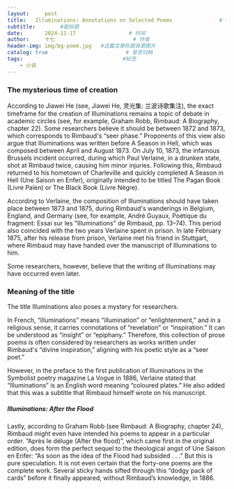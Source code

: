 ```yaml
---
layout:     post                       
title:   Illuminations: Annotations on Selected Poems               # 标题
subtitle:        #副标题
date:       2024-11-17                 # 时间
author:     十七                         # 作者
header-img: img/bg-poem.jpg   #这篇文章标题背景图片
catalog: true                         # 是否归档
tags:                                #标签
    - 小说
---
```

### The mysterious time of creation

According to Jiawei He (see, Jiawei He, 灵光集: 兰波诗歌集注), the exact timeframe for the creation of Illuminations remains a topic of debate in academic circles (see, for example, Graham Robb, Rimbaud: A Biography, chapter 22). Some researchers believe it should be between 1872 and 1873, which corresponds to Rimbaud's “seer phase.” Proponents of this view also argue that Illuminations was written before A Season in Hell, which was composed between April and August 1873. On July 10, 1873, the infamous Brussels incident occurred, during which Paul Verlaine, in a drunken state, shot at Rimbaud twice, causing him minor injuries. Following this, Rimbaud returned to his hometown of Charleville and quickly completed A Season in Hell (Une Saison en Enfer), originally intended to be titled The Pagan Book (Livre Païen) or The Black Book (Livre Nègre).

According to Verlaine, the composition of Illuminations should have taken place between 1873 and 1875, during Rimbaud's wanderings in Belgium, England, and Germany (see, for example, André Guyaux, Poétique du fragment: Essai sur les "Illuminations" de Rimbaud, pp. 13–74). This period also coincided with the two years Verlaine spent in prison. In late February 1875, after his release from prison, Verlaine met his friend in Stuttgart, where Rimbaud may have handed over the manuscript of Illuminations to him.

Some researchers, however, believe that the writing of Illuminations may have occurred even later.

### Meaning of the title
The title Illuminations also poses a mystery for researchers.

In French, “illuminations” means “illumination” or “enlightenment,” and in a religious sense, it carries connotations of “revelation” or “inspiration.” It can be understood as “insight” or “epiphany.” Therefore, this collection of prose poems is often considered by researchers as works written under Rimbaud's “divine inspiration,” aligning with his poetic style as a “seer poet.”

However, in the preface to the first publication of Illuminations in the Symbolist poetry magazine La Vogue in 1886, Verlaine stated that “Illuminations” is an English word meaning “coloured plates.” He also added that this was a subtitle that Rimbaud himself wrote on his manuscript.

##### Illuminations: After the Flood
Lastly, according to Graham Robb (see Rimbaud: A Biography, chapter 24), Rimbaud might even have intended his poems to appear in a particular order. “Après le déluge (After the flood)”, which came first in the original edition, does form the perfect sequel to the theological angst of Une Saison en Enfer: “As soon as the idea of the Flood had subsided . . .” But this is pure speculation. It is not even certain that the forty-one poems are the complete work. Several sticky hands sifted through this “dodgy pack of cards” before it finally appeared, without Rimbaud’s knowledge, in 1886.
